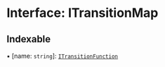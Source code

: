 # Interface: ITransitionMap

## Indexable

▪ [name: `string`]: [`ITransitionFunction`](ITransitionFunction.md)
